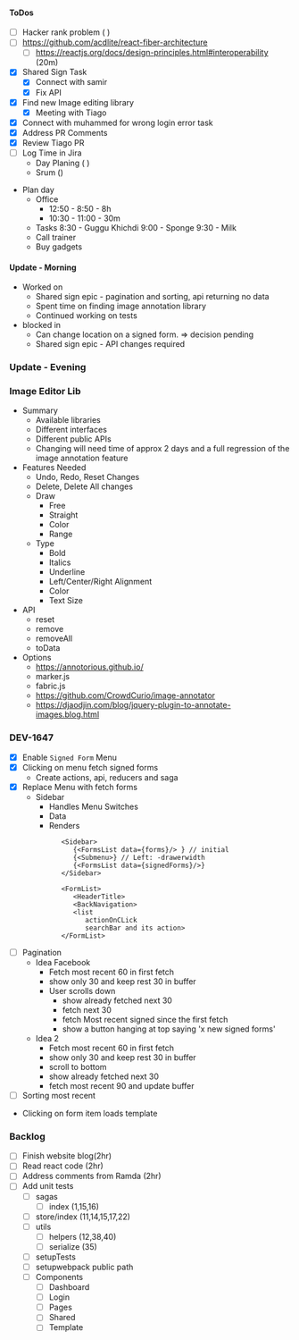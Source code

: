 #### ToDos
- [ ] Hacker rank problem ( )
- [ ] https://github.com/acdlite/react-fiber-architecture
  - [ ] https://reactjs.org/docs/design-principles.html#interoperability (20m)
- [x] Shared Sign Task
   - [x] Connect with samir
   - [x] Fix API
- [x] Find new Image editing library
   - [x] Meeting with Tiago
- [x] Connect with muhammed for wrong login error task
- [x] Address PR Comments
- [x] Review Tiago PR
- [ ] Log Time in Jira
   - Day Planing ( )
   - Srum ()

- Plan day
   - Office 
      - 12:50 - 8:50 - 8h
      - 10:30 - 11:00 - 30m
   - Tasks
      8:30 - Guggu Khichdi
      9:00 - Sponge
      9:30 - Milk
   - Call trainer
   - Buy gadgets

#### Update - Morning 
- Worked on 
   - Shared sign epic - pagination and sorting, api returning no data
   - Spent time on finding image annotation library
   - Continued working on tests
- blocked in
   - Can change location on a signed form. => decision pending
   - Shared sign epic - API changes required

### Update - Evening

### Image Editor Lib
- Summary
    - Available libraries
    - Different interfaces
    - Different public APIs
    - Changing will need time of approx 2 days and a full regression of the image annotation feature
- Features Needed
   - Undo, Redo, Reset Changes
   - Delete, Delete All changes
   - Draw
      - Free
      - Straight
      - Color
      - Range
   - Type
      - Bold
      - Italics
      - Underline
      - Left/Center/Right Alignment
      - Color
      - Text Size
- API
   - reset
   - remove
   - removeAll
   - toData
- Options
   - https://annotorious.github.io/
   - marker.js
   - fabric.js
   - https://github.com/CrowdCurio/image-annotator
   - https://djaodjin.com/blog/jquery-plugin-to-annotate-images.blog.html


### DEV-1647
- [x] Enable `Signed Form` Menu
- [x] Clicking on menu fetch signed forms
   - Create actions, api, reducers and saga
- [x] Replace Menu with fetch forms
   - Sidebar
      - Handles Menu Switches
      - Data
      - Renders
         ```
            <Sidebar>
               {<FormsList data={forms}/> } // initial
               {<Submenu>} // Left: -drawerwidth
               {<FormsList data={signedForms}/>}
            </Sidebar>

            <FormList>
               <HeaderTitle>
               <BackNavigation>
               <list 
                  actionOnCLick 
                  searchBar and its action>
            </FormList>
         ```
- [ ] Pagination
   - Idea Facebook
      - Fetch most recent 60 in first fetch
      - show only 30 and keep rest 30 in buffer
      - User scrolls down
         - show already fetched next 30
         - fetch next 30
         - fetch Most recent signed since the first fetch
         - show a button hanging at top saying 'x new signed forms'
   - Idea 2
      - Fetch most recent 60 in first fetch
      - show only 30 and keep rest 30 in buffer
      - scroll to bottom
      - show already fetched next 30
      - fetch most recent 90 and update buffer
- [ ] Sorting most recent
- Clicking on form item loads template

### Backlog
- [ ] Finish website blog(2hr)
- [ ] Read react code (2hr)
- [ ] Address comments from Ramda (2hr)
- [ ] Add unit tests
   - [ ] sagas
      - [ ] index (1,15,16)
   - [ ] store/index (11,14,15,17,22)
   - [ ] utils
      - [ ] helpers (12,38,40)
      - [ ] serialize (35)
   - [ ] setupTests
   - [ ] setupwebpack public path
   - [ ] Components
      - [ ] Dashboard
      - [ ] Login
      - [ ] Pages
      - [ ] Shared
      - [ ] Template
